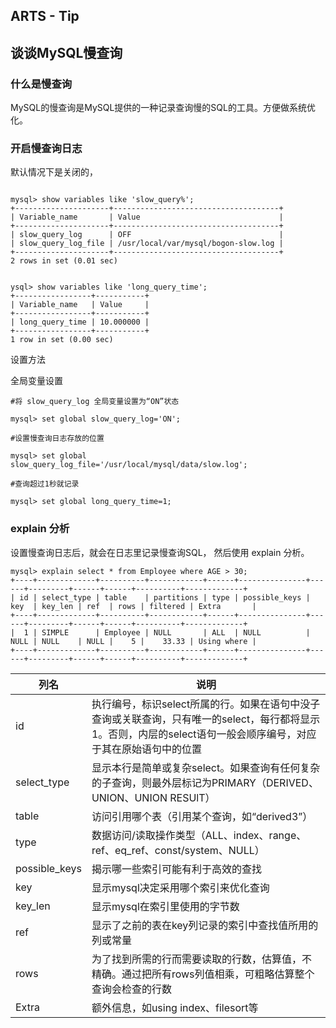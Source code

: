 ## ARTS - Tip
## 谈谈MySQL慢查询

### 什么是慢查询
MySQL的慢查询是MySQL提供的一种记录查询慢的SQL的工具。方便做系统优化。


### 开启慢查询日志
默认情况下是关闭的，

```

mysql> show variables like 'slow_query%';
+---------------------+-------------------------------------+
| Variable_name       | Value                               |
+---------------------+-------------------------------------+
| slow_query_log      | OFF                                 |
| slow_query_log_file | /usr/local/var/mysql/bogon-slow.log |
+---------------------+-------------------------------------+
2 rows in set (0.01 sec)


ysql> show variables like 'long_query_time';
+-----------------+-----------+
| Variable_name   | Value     |
+-----------------+-----------+
| long_query_time | 10.000000 |
+-----------------+-----------+
1 row in set (0.00 sec)

```


设置方法

全局变量设置

```
#将 slow_query_log 全局变量设置为“ON”状态

mysql> set global slow_query_log='ON'; 

#设置慢查询日志存放的位置

mysql> set global slow_query_log_file='/usr/local/mysql/data/slow.log';

#查询超过1秒就记录

mysql> set global long_query_time=1;
```


### explain 分析

设置慢查询日志后，就会在日志里记录慢查询SQL， 然后使用 explain 分析。

```
mysql> explain select * from Employee where AGE > 30;
+----+-------------+----------+------------+------+---------------+------+---------+------+------+----------+-------------+
| id | select_type | table    | partitions | type | possible_keys | key  | key_len | ref  | rows | filtered | Extra       |
+----+-------------+----------+------------+------+---------------+------+---------+------+------+----------+-------------+
|  1 | SIMPLE      | Employee | NULL       | ALL  | NULL          | NULL | NULL    | NULL |    5 |    33.33 | Using where |
+----+-------------+----------+------------+------+---------------+------+---------+------+------+----------+-------------+

```





列名|说明|
---|---|
id| 执行编号，标识select所属的行。如果在语句中没子查询或关联查询，只有唯一的select，每行都将显示1。否则，内层的select语句一般会顺序编号，对应于其在原始语句中的位置
select_type|显示本行是简单或复杂select。如果查询有任何复杂的子查询，则最外层标记为PRIMARY（DERIVED、UNION、UNION RESUlT）
table|访问引用哪个表（引用某个查询，如“derived3”）
type|数据访问/读取操作类型（ALL、index、range、ref、eq_ref、const/system、NULL）
possible_keys|揭示哪一些索引可能有利于高效的查找
key|显示mysql决定采用哪个索引来优化查询
key_len|显示mysql在索引里使用的字节数
ref|显示了之前的表在key列记录的索引中查找值所用的列或常量
rows|为了找到所需的行而需要读取的行数，估算值，不精确。通过把所有rows列值相乘，可粗略估算整个查询会检查的行数
Extra|额外信息，如using index、filesort等


